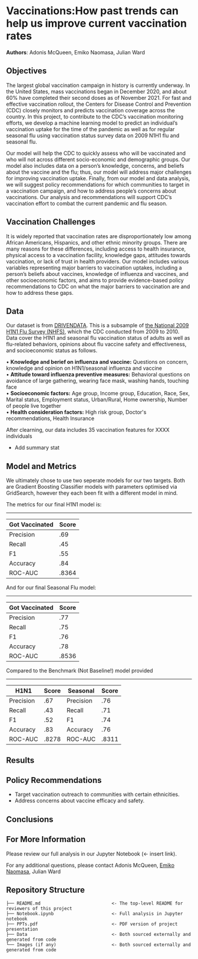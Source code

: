 # Vaccinations:How past trends can help us improve current vaccination rates

**Authors**: Adonis McQueen, Emiko Naomasa, Julian Ward

## Objectives 

The largest global vaccination campaign in history is currently underway. In the United States, mass vaccinations began in December 2020, and about 60% have completed their second doses as of November 2021. For fast and effective vaccination rollout, the Centers for Disease Control and Prevention (CDC) closely monitors and predicts vaccination coverage across the country. In this project, to contribute to the CDC’s vaccination monitoring efforts, we develop a machine learning model to predict an individual’s vaccination uptake for the time of the pandemic as well as for regular seasonal flu using vaccination status survey data on 2009 N1H1 flu and seasonal flu.

Our model will help the CDC to quickly assess who will be vaccinated and who will not across different socio-economic and demographic groups. Our model also includes data on a person’s knowledge, concerns, and beliefs about the vaccine and the flu; thus, our model will address major challenges for improving vaccination uptake. Finally, from our model and data analysis, we will suggest policy recommendations for which communities to target in a vaccination campaign, and how to address people’s concerns about vaccinations. Our analysis and recommendations will support CDC’s vaccination effort to combat the current pandemic and flu season. 

## Vaccination Challenges

It is widely reported that vaccination rates are disproportionately low among African Americans, Hispanics, and other ethnic minority groups. There are many reasons for these differences, including access to health insurance, physical access to a vaccination facility, knowledge gaps, attitudes towards vaccination, or lack of trust in health providers. Our model includes various variables representing major barriers to vaccination uptakes, including a person’s beliefs about vaccines, knowledge of influenza and vaccines, and other socioeconomic factors, and aims to provide evidence-based policy recommendations to CDC on what the major barriers to vaccination are and how to address these gaps. 

## Data

Our dataset is from [DRIVENDATA](https://www.drivendata.org/competitions/66/flu-shot-learning/). This is a subsample of [the National 2009 H1N1 Flu Survey (NHFS)](https://www.cdc.gov/nchs/nis/data_files_h1n1.htm), which the CDC conducted from 2009 to 2010. Data cover the H1N1 and seasonal flu vaccination status of adults as well as flu-related behaviors, opinions about flu vaccine safety and effectiveness, and socioeconomic status as follows. 

•	**Knowledge and berief on influenza and vaccine:** Questions on concern, knowledge and opinion on H1N1/seasonal influenza and vaccine  
•	**Attitude toward influenza preventive measures:** Behavioral questions on avoidance of large gathering, wearing face mask, washing hands, touching face   
•	**Socioeconomic factors:** Age group, Income group, Education, Race, Sex, Marital status, Employment status, Urban/Rural, Home ownership, Number of people live together\
•	**Health consideration factors:** High risk group, Doctor's recommendations, Health Insurance 

After clearning, our data includes 35 vaccination features for XXXX individuals

- Add summary stat


## Model and Metrics

We ultimately chose to use two seperate models for our two targets. Both are Gradient Boosting Classifier models with parameters optimised via GridSearch, however they each been fit with a different model in mind. 

The metrics for our final H1N1 model is:

******************************
| Got Vaccinated  | Score       |
| -----------     | ----------- |
| Precision       | .69         |
| Recall          | .45         |
| F1              | .55         |
| Accuracy        | .84         |
| ROC-AUC         | .8364       |

And for our final Seasonal Flu model: 

******************************
| Got Vaccinated  | Score       |
| -----------     | ----------- |
| Precision       | .77         |
| Recall          | .75         |
| F1              | .76         |
| Accuracy        | .78         |
| ROC-AUC         | .8536       |

Compared to the Benchmark (Not Baseline!) model provided

******************************
| H1N1        | Score       | Seasonal    | Score       |
| ----------- | ----------- | ----------- | ----------- |
| Precision   | .67         | Precision   | .76         |
| Recall      | .43         | Recall      | .71         |
| F1          | .52         | F1          | .74         |
| Accuracy    | .83         | Accuracy    | .76         |
| ROC-AUC     | .8278       | ROC-AUC     | .8311       |


## Results

## Policy Recommendations 

- Target vaccination outreach to communities with certain ethnicities. 
- Address concerns about vaccine efficacy and safety. 

## Conclusions

## For More Information

Please review our full analysis in our Jupyter Notebook (<- insert link). 

For any additional questions, please contact Adonis McQueen, [Emiko Naomasa](emikonaomasa@gmail.com), Julian Ward

## Repository Structure

```
├── README.md                           <- The top-level README for reviewers of this project
├── Notebook.ipynb                      <- Full analysis in Jupyter notebook
├── PPTs.pdf                            <- PDF version of project presentation
├── Data                                <- Both sourced externally and generated from code
└── Images (if any)                     <- Both sourced externally and generated from code
```
